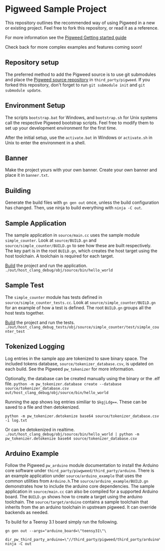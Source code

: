 # Pigweed Sample Project

This repository outlines the recommended way of using Pigweed in a new or
existing project. Feel free to fork this repository, or read it as a reference.

For more information see the [Pigweed Getting started guide](https://pigweed.googlesource.com/pigweed/pigweed/+/refs/heads/master/docs/getting_started.md)

Check back for more complex examples and features coming soon!

## Repository setup
The preferred method to add the Pigweed source is to use git submodules and
place the [Pigweed source repository](https://pigweed.googlesource.com/pigweed/pigweed)
in `third_party/pigweed`.  If you forked this repository, don't forget to run
`git submodule init` and `git submodule update`.

## Environment Setup
The scripts `bootstrap.bat` for Windows, and `bootstrap.sh` for Unix systems
call the respective Pigweed bootstrap scripts. Feel free to modify them to set
up your development environment for the first time.

After the initial setup, use the `activate.bat` in Windows or `activate.sh` in
Unix to enter the environment in a shell.

## Banner
Make the project yours with your own banner. Create your own banner and place it
in `banner.txt`.

## Building
Generate the build files with `gn gen out` once, unless the build configuration
has changed. Then, use ninja to build everything with `ninja -C out`.

## Sample Application
The sample application in `source/main.cc` uses the sample module
`simple_counter`. Look at `source/BUILD.gn` and `source/simple_counter/BUILD.gn`
to see how these are built respectively. The key part is in the root `BUILD.gn`,
which creates the host target using the host toolchain. A toolchain is required
for each target.

[Build](#building) the project and run the application.
`./out/host_clang_debug/obj/source/bin/hello_world`

## Sample Test
The `simple_counter` module has tests defined in `source/simple_counter_tests.cc`.
Look at `source/simple_counter/BUILD.gn` for an example of how a test is
defined. The root `BUILD.gn` groups all the host tests together.

[Build](#building) the project and run the tests.
`./out/host_clang_debug_tests/obj/source/simple_counter/test/simple_counter_test`

## Tokenized Logging
Log entries in the sample app are tokenized to save binary space. The included
tokens database, `source/tokenizer_database.csv`, is updated on each build. See
the Pigweed `pw_tokenizer` for more information.

Optionally, the database can be created manually using the binary or the .elf
file.
`python -m pw_tokenizer.database create --database source/tokenizer_database.csv out/host_clang_debug/obj/source/bin/hello_world`

Running the app shows log entries similiar to `$kgjLdg==`. These can be saved to
a file and then detokenized.

```./out/host_clang_debug/obj/source/bin/hello_world > log.txt
python -m pw_tokenizer.detokenize base64 source/tokenizer_database.csv -i log.txt
```

Or can be detokenized in realtime.
`./out/host_clang_debug/obj/source/bin/hello_world | python -m pw_tokenizer.detokenize base64 source/tokenizer_database.csv`

## Arduino Example
Follow the Pigweed `pw_arduino` module documentation to install the Arduino core
software under `third_party/piwgweed/third_party/arduino`. There is an example
application under `source/arduino_example` that uses the common utilities from
`Arduino.h`.The `source/arduino_example/BUILD.gn` demonstrates how to include
the arduino core dependencies.
The sample application in `source/main.cc` can also be compiled for a supported
Arduino board. The `BUILD.gn` shows how to create a target using the arduino
toolchain.
The `source/target/arduino` contains a sample toolchain that inherits from the
an arduino toolchain in upstream pigweed. It can override backends as needed.

To build for a Teensy 3.1 board simply run the following.
```
gn gen out --args="arduino_board=\"teensy31\"\
    dir_pw_third_party_arduino=\"//third_party/pigweed/third_party/arduino\""
ninja -C out
```

